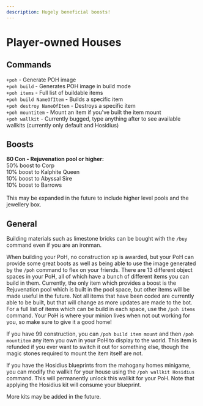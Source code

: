 ```yaml
---
description: Hugely beneficial boosts!
---
```


# Player-owned Houses

## Commands

`+poh` - Generate POH image\
`+poh build` - Generates POH image in build mode\
`+poh items` - Full list of buildable items\
`+poh build NameOfItem` - Builds a specific item\
`+poh destroy NameOfItem` - Destroys a specific item\
`+poh mountitem` - Mount an item if you've built the item mount\
`+poh wallkit` - Currently bugged, type anything after to see available wallkits (currently only default and Hosidius)&#x20;

## Boosts

**80 Con - Rejuvenation pool or higher:**\
50% boost to Corp\
10% boost to Kalphite Queen\
10% boost to Abyssal Sire\
10% boost to Barrows\
\
This may be expanded in the future to include higher level pools and the jewellery box.

## General

Building materials such as limestone bricks can be bought with the `/buy` command even if you are an ironman.

When building your PoH, no construction xp is awarded, but your PoH can provide some great boots as well as being able to use the image generated by the `/poh` command to flex on your friends. There are 13 different object spaces in your PoH, all of which have a bunch of different items you can build in them. Currently, the only item which provides a boost is the Rejuvenation pool which is built in the pool space, but other items will be made useful in the future. Not all items that have been coded are currently able to be built, but that will change as more updates are made to the bot. For a full list of items which can be build in each space, use the `/poh items` command. Your PoH is where your minion lives when not out working for you, so make sure to give it a good home!

If you have 99 construction, you can `/poh build item mount` and then `/poh mountitem` any item you own in your PoH to display to the world. This item is refunded if you ever want to switch it out for something else, though the magic stones required to mount the item itself are not.

If you have the Hosidius blueprints from the mahogany homes minigame, you can modify the wallkit for your house using the `/poh wallkit Hosidius` command. This will permanently unlock this wallkit for your PoH. Note that applying the Hosidius kit will consume your blueprint.&#x20;

More kits may be added in the future.
